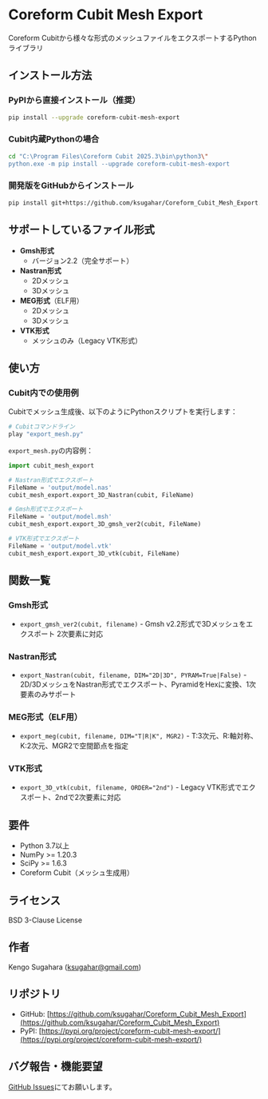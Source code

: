 # Coreform Cubit Mesh Export

Coreform Cubitから様々な形式のメッシュファイルをエクスポートするPythonライブラリ

## インストール方法

### PyPIから直接インストール（推奨）
```bash
pip install --upgrade coreform-cubit-mesh-export
```

### Cubit内蔵Pythonの場合
```bash
cd "C:\Program Files\Coreform Cubit 2025.3\bin\python3\"
python.exe -m pip install --upgrade coreform-cubit-mesh-export
```

### 開発版をGitHubからインストール
```bash
pip install git+https://github.com/ksugahar/Coreform_Cubit_Mesh_Export.git
```

## サポートしているファイル形式

- **Gmsh形式**
  - バージョン2.2（完全サポート）
- **Nastran形式**
  - 2Dメッシュ
  - 3Dメッシュ
- **MEG形式**（ELF用）
  - 2Dメッシュ
  - 3Dメッシュ
- **VTK形式**
  - メッシュのみ（Legacy VTK形式）

## 使い方

### Cubit内での使用例

Cubitでメッシュ生成後、以下のようにPythonスクリプトを実行します：

```python
# Cubitコマンドライン
play "export_mesh.py"
```

`export_mesh.py`の内容例：

```python
import cubit_mesh_export

# Nastran形式でエクスポート
FileName = 'output/model.nas'
cubit_mesh_export.export_3D_Nastran(cubit, FileName)

# Gmsh形式でエクスポート
FileName = 'output/model.msh'
cubit_mesh_export.export_3D_gmsh_ver2(cubit, FileName)

# VTK形式でエクスポート
FileName = 'output/model.vtk'
cubit_mesh_export.export_3D_vtk(cubit, FileName)
```

## 関数一覧

### Gmsh形式
- `export_gmsh_ver2(cubit, filename)` - Gmsh v2.2形式で3Dメッシュをエクスポート 2次要素に対応

### Nastran形式
- `export_Nastran(cubit, filename, DIM="2D|3D", PYRAM=True|False)` - 2D/3DメッシュをNastran形式でエクスポート、PyramidをHexに変換、1次要素のみサポート

### MEG形式（ELF用）
- `export_meg(cubit, filename, DIM="T|R|K", MGR2)` - T:3次元、R:軸対称、K:2次元、MGR2で空間節点を指定

### VTK形式
- `export_3D_vtk(cubit, filename, ORDER="2nd")` - Legacy VTK形式でエクスポート、2ndで2次要素に対応

## 要件

- Python 3.7以上
- NumPy >= 1.20.3
- SciPy >= 1.6.3
- Coreform Cubit（メッシュ生成用）

## ライセンス

BSD 3-Clause License

## 作者

Kengo Sugahara (ksugahar@gmail.com)

## リポジトリ

- GitHub: [https://github.com/ksugahar/Coreform_Cubit_Mesh_Export](https://github.com/ksugahar/Coreform_Cubit_Mesh_Export)
- PyPI: [https://pypi.org/project/coreform-cubit-mesh-export/](https://pypi.org/project/coreform-cubit-mesh-export/)

## バグ報告・機能要望

[GitHub Issues](https://github.com/ksugahar/Coreform_Cubit_Mesh_Export/issues)にてお願いします。

